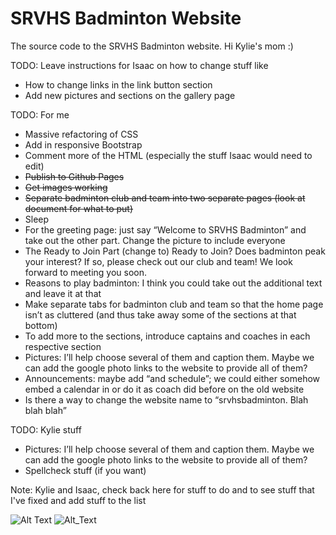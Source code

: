 # SRVHS Badminton Website
The source code to the SRVHS Badminton website.
Hi Kylie's mom :)

TODO: Leave instructions for Isaac on how to change stuff like 
- How to change links in the link button section
- Add new pictures and sections on the gallery page

TODO: For me
- Massive refactoring of CSS
- Add in responsive Bootstrap
- Comment more of the HTML (especially the stuff Isaac would need to edit)
- ~~Publish to Github Pages~~
- ~~Get images working~~
- ~~Separate badminton club and team into two separate pages (look at document for what to put)~~
- Sleep
- For the greeting page: just say “Welcome to SRVHS Badminton” and take out the other part. Change the picture to include everyone
- The Ready to Join Part (change to) Ready to Join? Does badminton peak your interest? If so, please check out our club and team! We look forward to meeting you soon.
- Reasons to play badminton: I think you could take out the additional text and leave it at that
- Make separate tabs for badminton club and team so that the home page isn’t as cluttered (and thus take away some of the sections at that bottom)
- To add more to the sections, introduce captains and coaches in each respective section
- Pictures: I’ll help choose several of them and caption them. Maybe we can add the google photo links to the website to provide all of them? 
- Announcements: maybe add “and schedule”; we could either somehow embed a calendar in or do it as coach did before on the old website
- Is there a way to change the website name to “srvhsbadminton. Blah blah blah”


TODO: Kylie stuff
- Pictures: I’ll help choose several of them and caption them. Maybe we can add the google photo links to the website to provide all of them? 
- Spellcheck stuff (if you want)

Note: Kylie and Isaac, check back here for stuff to do and to see stuff that I've fixed and add stuff to the list 

![Alt Text](https://pa1.narvii.com/6321/b31579ac3f5d17c535a12eb967a96c68b4970f04_hq.gif)
![Alt_Text](https://external-content.duckduckgo.com/iu/?u=https%3A%2F%2Forig00.deviantart.net%2Fbb5f%2Ff%2F2013%2F011%2F4%2Fb%2Fk_on__movie__1__gif__by_kiirochi-d5r7pjt.gif&f=1&nofb=1)
